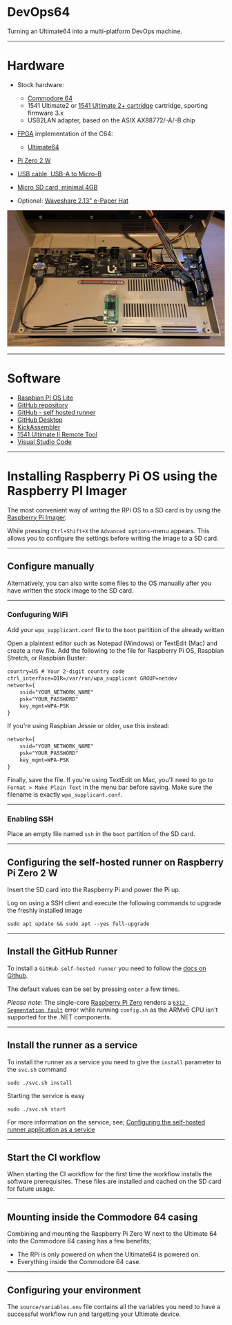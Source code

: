 # DevOps64

Turning an Ultimate64 into a multi-platform DevOps machine.

---

# Hardware
*   Stock hardware:
    *   [Commodore 64](https://en.wikipedia.org/wiki/Commodore_64)
    *   1541 Ultimate2 or [1541 Ultimate 2+ cartridge](https://ultimate64.com/Main_products) cartridge, sporting firmware 3.x
    *   USB2LAN adapter, based on the ASIX AX88772/-A/-B chip 
*   [FPGA](https://en.wikipedia.org/wiki/Field-programmable_gate_array) implementation of the C64:
    *   [Ultimate64](https://ultimate64.com/Ultimate64)
*   [Pi Zero 2 W](https://www.raspberrypi.com/products/raspberry-pi-zero-2-w/)
*   [USB cable, USB-A to Micro-B](https://en.wikipedia.org/wiki/USB)
*   [Micro SD card, minimal 4GB](https://www.raspberrypi.com/documentation/computers/getting-started.html#sd-cards)

*   Optional: [Waveshare 2.13" e-Paper Hat](https://www.waveshare.com/2.13inch-e-paper-hat-b.htm)

![Example setup using Ultimate 64](images/Ultimate64_RPiZero2W.png)

---

# Software

*   [Raspbian PI OS Lite](https://www.raspberrypi.com/software/)
*   [GitHub repository](https://docs.github.com/en/repositories)
*   [GitHub - self hosted runner](https://docs.github.com/en/actions/hosting-your-own-runners)
*   [GitHub Desktop](https://desktop.github.com/)
*   [KickAssembler](http://www.theweb.dk/KickAssembler)
*   [1541 Ultimate II Remote Tool](https://github.com/markusC64/1541ultimate2/tree/tools)
*   [Visual Studio Code](https://code.visualstudio.com/)

---

# Installing Raspberry Pi OS using the Raspberry PI Imager

The most convenient way of writing the RPi OS to a SD card is by using the [Raspberry Pi Imager](https://www.raspberrypi.com/software/).

While pressing  ```Ctrl+Shift+X``` the ```Advanced options```-menu appears. This allows you to configure the settings before writing the image to a SD card.

---

## Configure manually

Alternatively, you can also write some files to the OS manually after you have written the stock image to the SD card.

---

### Confuguring WiFi 

Add your ```wpa_supplicant.conf``` file to the ```boot``` partition of the already written 

Open a plaintext editor such as Notepad (Windows) or TextEdit (Mac) and create a new file. Add the following to the file for Raspberry Pi OS, Raspbian Stretch, or Raspbian Buster:

    country=US # Your 2-digit country code
    ctrl_interface=DIR=/var/run/wpa_supplicant GROUP=netdev
    network={
        ssid="YOUR_NETWORK_NAME"
        psk="YOUR_PASSWORD"
        key_mgmt=WPA-PSK
    }

If you're using Raspbian Jessie or older, use this instead:

    network={
        ssid="YOUR_NETWORK_NAME"
        psk="YOUR_PASSWORD"
        key_mgmt=WPA-PSK
    }

Finally, save the file. If you're using TextEdit on Mac, you'll need to go to ```Format > Make Plain Text``` in the menu bar before saving. Make sure the filename is exactly ```wpa_supplicant.conf```.

---

### Enabling SSH

Place an empty file named ```ssh``` in the ```boot``` partition of the SD card.

---

## Configuring the self-hosted runner on Raspberry Pi Zero 2 W

Insert the SD card into the Raspberry Pi and power the Pi up.

Log on using a SSH client and execute the following commands to upgrade the freshly installed image

    sudo apt update && sudo apt --yes full-upgrade

---

## Install the GitHub Runner

To install a `GitHub self-hosted runner` you need to follow the [docs on Github](https://docs.github.com/en/actions/hosting-your-own-runners/adding-self-hosted-runners).

The default values can be set by pressing ```enter``` a few times.

*Please note*: The single-core [Raspberry Pi Zero](https://www.raspberrypi.com/products/raspberry-pi-zero/) renders a [`6312 Segmentation fault`](https://github.com/actions/runner/issues/688) error while running `config.sh` as the ARMv6 CPU isn't supported for the .NET components. 

---

## Install the runner as a service

To install the runner as a service you need to give the ```install``` parameter to the ```svc.sh``` command

    sudo ./svc.sh install 

Starting the service is easy

    sudo ./svc.sh start

For more information on the service, see; [Configuring the self-hosted runner application as a service](https://docs.github.com/en/actions/hosting-your-own-runners/configuring-the-self-hosted-runner-application-as-a-service)

---

## Start the CI workflow

When starting the CI workflow for the first time the workflow installs the software prerequisites. These files are installed and cached on the SD card for future usage.

---

## Mounting inside the Commodore 64 casing

Combining and mounting the Raspberry Pi Zero W next to the Ultimate 64 into the Commodore 64 casing has a few benefits;

*   The RPi is only powered on when the Ultimate64 is powered on.
*   Everything inside the Commodore 64 case.

---

## Configuring your environment

The ```source/variables.env``` file contains all the variables you need to have a successful workflow run and targetting your Ultimate device.
